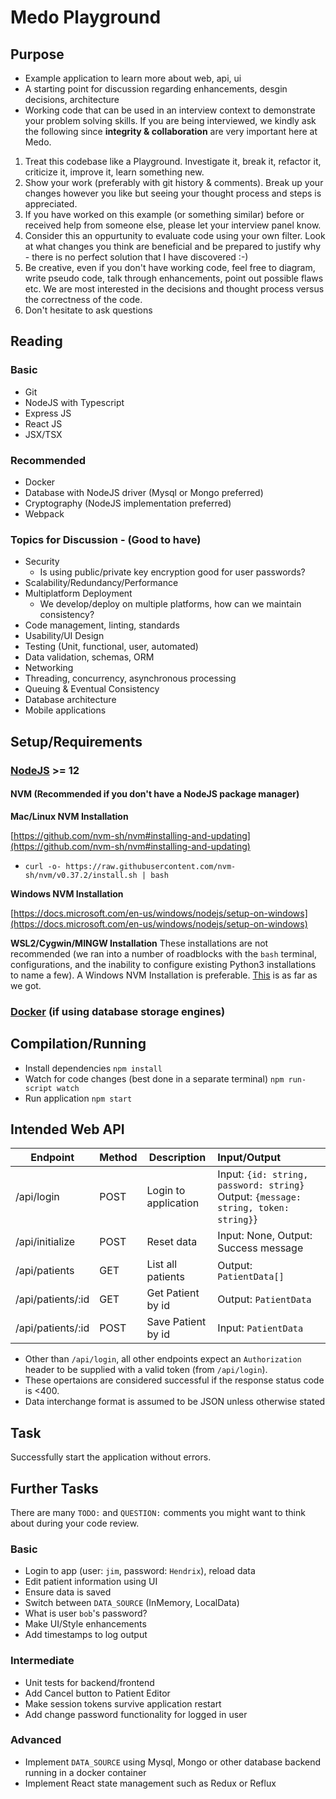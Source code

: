 # Medo Playground

## Purpose
* Example application to learn more about web, api, ui
* A starting point for discussion regarding enhancements, desgin decisions, architecture
* Working code that can be used in an interview context to demonstrate your problem solving skills. If you are being interviewed, we kindly ask the following since **integrity & collaboration** are very important here at Medo.
 1. Treat this codebase like a Playground. Investigate it, break it, refactor it, criticize it, improve it, learn something new.
 2. Show your work (preferably with git history & comments).  Break up your changes however you like but seeing your thought process and steps is appreciated.
 3. If you have worked on this example (or something similar) before or received help from someone else, please let your interview panel know. 
 4. Consider this an oppurtunity to evaluate code using your own filter.  Look at what changes you think are beneficial and be prepared to justify why - there is no perfect solution that I have discovered :-)
 5.  Be creative, even if you don't have working code, feel free to diagram, write pseudo code, talk through enhancements, point out possible flaws etc.  We are most interested in the decisions and thought process versus the correctness of the code.
 6. Don't hesitate to ask questions 
 
## Reading
### Basic
* Git
* NodeJS with Typescript
* Express JS
* React JS
* JSX/TSX

### Recommended
* Docker
* Database with NodeJS driver (Mysql or Mongo preferred)
* Cryptography (NodeJS implementation preferred)
* Webpack


### Topics for Discussion - (Good to have)
* Security
  * Is using public/private key encryption good for user passwords? 
* Scalability/Redundancy/Performance
* Multiplatform Deployment
  * We develop/deploy on multiple platforms, how can we maintain consistency?
* Code management, linting, standards
* Usability/UI Design
* Testing (Unit, functional, user, automated)
* Data validation, schemas, ORM
* Networking
* Threading, concurrency, asynchronous processing
* Queuing & Eventual Consistency
* Database architecture
* Mobile applications

## Setup/Requirements

### [NodeJS](https://nodejs.org/) >= 12
#### NVM (Recommended if you don't have a NodeJS package manager)

**Mac/Linux NVM Installation**

[https://github.com/nvm-sh/nvm#installing-and-updating](https://github.com/nvm-sh/nvm#installing-and-updating)

* `curl -o- https://raw.githubusercontent.com/nvm-sh/nvm/v0.37.2/install.sh | bash`

**Windows NVM Installation**

[https://docs.microsoft.com/en-us/windows/nodejs/setup-on-windows](https://docs.microsoft.com/en-us/windows/nodejs/setup-on-windows)

**WSL2/Cygwin/MINGW Installation**
These installations are not recommended (we ran into a number of roadblocks with the `bash` terminal, configurations, and the inability to configure existing Python3 installations to name a few). A Windows NVM Installation is preferable. [This](./wsl2.md) is as far as we got.
  
### [Docker](https://docs.docker.com/get-docker/) (if using database storage engines)

## Compilation/Running
* Install dependencies `npm install`
* Watch for code changes (best done in a separate terminal) `npm run-script watch`
* Run application `npm start`

## Intended Web API
|Endpoint|Method|Description|Input/Output|
|--------|------|-----------|:-------|
|/api/login|POST|Login to application| Input: `{id: string, password: string}` Output: `{message: string, token: string}`}
|/api/initialize|POST|Reset data|Input: None, Output: Success message|
|/api/patients|GET|List all patients|Output: `PatientData[]`|
|/api/patients/:id|GET|Get Patient by id|Output: `PatientData`|
|/api/patients/:id|POST|Save Patient by id|Input: `PatientData`|

* Other than `/api/login`, all other endpoints expect an `Authorization` header to be supplied with a valid token (from `/api/login`).  
* These opertaions are considered successful if the response status code is <400.  
* Data interchange format is assumed to be JSON unless otherwise stated

## Task
Successfully start the application without errors.

## Further Tasks
There are many `TODO:` and `QUESTION:` comments you might want to think about during your code review.

### Basic
* Login to app (user: `jim`, password: `Hendrix`), reload data
* Edit patient information using UI
* Ensure data is saved
* Switch between `DATA_SOURCE` (InMemory, LocalData)
* What is user `bob`'s password?
* Make UI/Style enhancements
* Add timestamps to log output

### Intermediate
* Unit tests for backend/frontend
* Add Cancel button to Patient Editor
* Make session tokens survive application restart
* Add change password functionality for logged in user

### Advanced
* Implement `DATA_SOURCE` using Mysql, Mongo or other database backend running in a docker container
* Implement React state management such as Redux or Reflux

